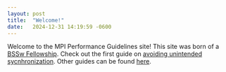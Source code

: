 ```yaml
---
layout: post
title:  "Welcome!"
date:   2024-12-31 14:19:59 -0600
---
```


Welcome to the MPI Performance Guidelines site! This site was born of a [BSSw Fellowship][bssw-fellow]. Check out the first guide on [avoiding unintended sycnhronization][unintended-sync]. Other guides can be found [here][guides].

[jekyll-docs]: https://jekyllrb.com/docs/home
[jekyll-gh]:   https://github.com/jekyll/jekyll
[jekyll-talk]: https://talk.jekyllrb.com/
[bssw-fellow]: https://bssw.io/pages/bssw-fellowship-program
[unintended-sync]: /unintended-sync
[guides]: /guides
